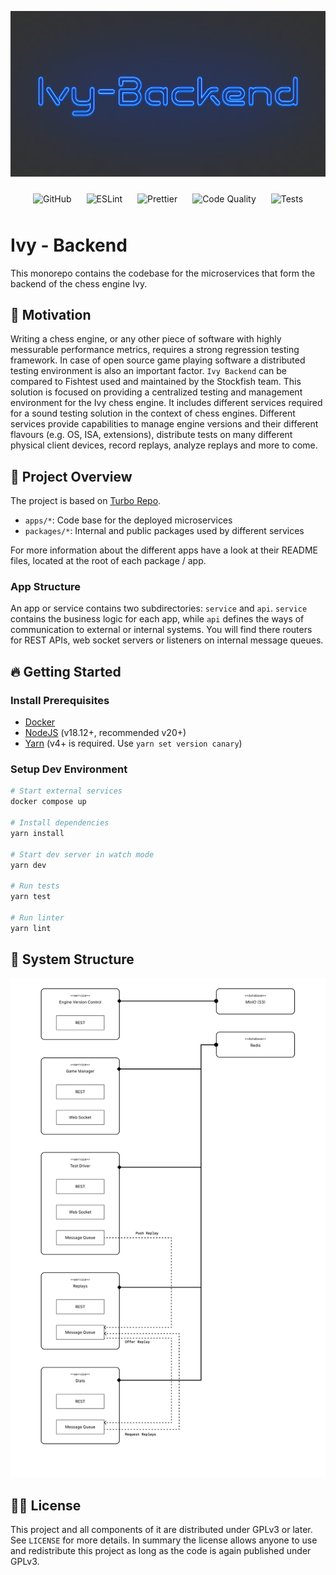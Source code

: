 <p>
    <img src="./docs/assets/cover.png" alt="Ivy Backend Cover" />
</p>

<p align="center">
    <img alt="GitHub" style="padding: 10px" src="https://img.shields.io/github/license/HenrikThoroe/ivy-backend?style=for-the-badge">
    <img alt="ESLint" style="padding: 10px" src="https://img.shields.io/badge/code%20style-standard-brightgreen.svg?style=for-the-badge">
    <img alt="Prettier" style="padding: 10px" src="https://img.shields.io/badge/code_style-prettier-ff69b4.svg?style=for-the-badge">
    <img alt="Code Quality" style="padding: 10px" src="https://img.shields.io/github/actions/workflow/status/HenrikThoroe/ivy-backend/github-actions-style.yml?style=for-the-badge&logo=eslint&label=Code%20Quality">
    <img alt="Tests" style="padding: 10px" src="https://img.shields.io/github/actions/workflow/status/HenrikThoroe/ivy-backend/github-actions-integrity.yml?style=for-the-badge&logo=jest&label=Tests">
</p>

# Ivy - Backend

This monorepo contains the codebase for the microservices that form
the backend of the chess engine Ivy.

## 🎉 Motivation

Writing a chess engine, or any other piece of software with highly messurable performance metrics, requires a strong regression testing framework.
In case of open source game playing software a distributed testing environment is also an important factor.
`Ivy Backend` can be compared to Fishtest used and maintained by the Stockfish team. This solution is focused on providing
a centralized testing and management environment for the Ivy chess engine. It includes different services required for a sound testing
solution in the context of chess engines. Different services provide capabilities to manage engine versions and their different flavours (e.g. OS, ISA, extensions),
distribute tests on many different physical client devices, record replays, analyze replays and more to come.

## 📖 Project Overview

The project is based on [Turbo Repo](https://turbo.build).

- `apps/*`: Code base for the deployed microservices
- `packages/*`: Internal and public packages used by different services

For more information about the different apps have a look at their
README files, located at the root of each package / app.

### App Structure

An app or service contains two subdirectories: `service` and `api`. `service` contains the business logic
for each app, while `api` defines the ways of communication to external or internal systems. You will find
there routers for REST APIs, web socket servers or listeners on internal message queues.

## 🔥 Getting Started

### Install Prerequisites

- [Docker](https://www.docker.com/products/docker-desktop/)
- [NodeJS](https://nodejs.org/en/download) (v18.12+, recommended v20+)
- [Yarn](https://yarnpkg.com/getting-started/install) (v4+ is required. Use `yarn set version canary`)

### Setup Dev Environment

```sh
# Start external services
docker compose up

# Install dependencies
yarn install

# Start dev server in watch mode
yarn dev

# Run tests
yarn test

# Run linter
yarn lint
```

## 🧱 System Structure

<p>
    <img src="./docs/assets/distribution.svg" alt="Distribution Diagram" />
</p>

## 🧑‍⚖️ License

This project and all components of it are distributed under GPLv3 or later.
See `LICENSE` for more details. In summary the license allows anyone to use and redistribute
this project as long as the code is again published under GPLv3.

